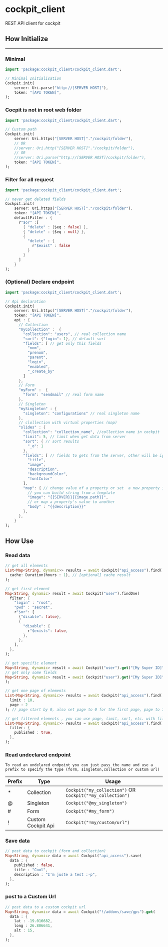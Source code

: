 # cockpit_client

REST API client for cockpit

## How Initialize
---

### Minimal

```dart
import 'package:cockpit_client/cockpit_client.dart';

// Minimal Initialisation 
Cockpit.init(
    server: Uri.parse("http://[SERVER HOST]"),
    token: "[API TOKEN]",
);
```

### Cocpit is not in root web folder 

```dart
import 'package:cockpit_client/cockpit_client.dart';

// Custom path 
Cockpit.init(
    server: Uri.https("[SERVER HOST]"."/cockpit/folder"),
    // OR
    //server: Uri.http("[SERVER HOST]"."/cockpit/folder"),
    // OR
    //server: Uri.parse("http://[SERVER HOST]/cockpit/folder"),
    token: "[API TOKEN]",
);
```


### Filter for all request 

```dart
import 'package:cockpit_client/cockpit_client.dart';

// never get deleted fields
Cockpit.init(
    server: Uri.https("[SERVER HOST]"."/cockpit/folder"),
    token: "[API TOKEN]",
    defaultFilter : {
      r"$or" :[
        { "delete" : {$eq : false} },
        { "delete" : {$eq : null} },
        {
          "delete" : {
            r"$exist" : false
          }
        }
      ]
    }
);
```

### (Optional) Declare endpoint

```dart
import 'package:cockpit_client/cockpit_client.dart';

// Api declaration
Cockpit.init(
    server: Uri.https("[SERVER HOST]"."/cockpit/folder"),
    token: "[API TOKEN]",
    api : { 
      // Collection
      "myCollection" :  {
        "collection": "users", // real collection name
        "sort": {"login": 1}, // default sort
        "fields": [ // get only this fields
          "nom",
          "prenom",
          "parent",
          "login",
          "enabled",
          "_create_by"
        ]
      },
      // Form
      "myForm" :  {
        "form": "sendmail" // real form name
      },
      // Singleton
      "mySingleton" : {
        "singleton": "configurations" // real singleton name
      },
      // clollection with virtual properties (map)
      "slides" : {
        "collection": "collection_name", //collection name in cockpit
        "limit": 5, // limit when get data from server
        "sort": { // sort results
          "_o": 1
        },
        "fields": [ // fields to gets from the server, other will be ignored
          "title",
          "image",
          "description",
          "backgroundColor",
          "fontColor"
        ],
        "map": { // change value of a property or set  a new property in result object
          // you can build string from a template
          "image": "{{SERVER}}{{image.path}}",
          // or map a property's value to another
          "body" : "{{description}}"
        },
      },
    }
);
```


## How Use

### Read data

```dart
// get all elements
List<Map<String, dynamic>> results = await Cockpit("api_access").find(
  cache: Duration(hours : 1), // [optional] cache result
);

// get first element
Map<String, dynamic> result = await Cockpit("user").findOne(
  filter: {
    "login" : "root",
    "pwd" : "secret",
    r"$or": [
      {"disable": false},
      {
        "disable": {
          r"$exists": false,
        },
      },
    ],
  },
);

// get specific element
Map<String, dynamic> result = await Cockpit("user").get("[My Super ID]");
// get only some fields
Map<String, dynamic> result = await Cockpit("user").get("[My Super ID]", fields : ["nom", "prenom"]
);

// get one page of elements
List<Map<String, dynamic>> results = await Cockpit("api_access").find(
  limit : 10,
  page : 2
); // page start by 0, also set page to 0 for the first page, page to 1 for the second page

// get filtered elements , you can use page, limit, sort, etc. with filter
List<Map<String, dynamic>> results = await Cockpit("api_access").find(
  filter: {
    published : true,
  },
);
```

### Read undeclared endpoint

`
To read an undelared endpoint you can just pass the name and use a prefix to specify the type (form, singleton,collection or custom url)
`

| Prefix | Type               | Usage                                                         |
|--------|--------------------|---------------------------------------------------------------|
| *      | Collection         | `Cockpit("my_collection")` OR  `Cockpit("*my_collection")` |
| @      | Singleton          | `Cockpit("@my_singleton")`                                  |
| #      | Form               | `Cockpit("#my_form")`                                       |
| !      | Custom Cockpit Api | `Cockpit("!my/custom/url")`                                 |

### Save data

```dart
// post data to cockpit (form and collection)
Map<String, dynamic> data = await Cockpit("api_access").save(
  data : {
    published : false,
    title : "Cool",
    description : "I'm juste a test :-p",
  },
);
```

### post to a Custom Url

```dart
// post data to a custom cockpit url
Map<String, dynamic> data = await Cockpit("!/addons/save/gps").get(
  data : {
    lat : -19.016682,
    long : 26.806641,
    alt : 15,
  },
);
```
